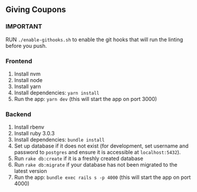 ## Giving Coupons

### IMPORTANT

RUN `./enable-githooks.sh` to enable the git hooks that will run the linting before you push.

### Frontend

1. Install nvm
1. Install node
1. Install yarn
1. Install dependencies: `yarn install`
1. Run the app: `yarn dev` (this will start the app on port 3000)

### Backend

1. Install rbenv
1. Install ruby 3.0.3
1. Install dependencies: `bundle install`
1. Set up database if it does not exist (for development, set username and password
   to `postgres` and ensure it is accessible at `localhost:5432`).
1. Run `rake db:create` if it is a freshly created database
1. Run `rake db:migrate` if your database has not been migrated to the latest version
1. Run the app: `bundle exec rails s -p 4000` (this will start the app on port 4000)

